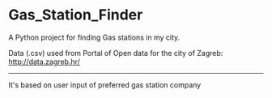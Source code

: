 # Gas_Station_Finder
A Python project for finding Gas stations in my city.

Data (.csv) used from Portal of Open data for the city of Zagreb:
http://data.zagreb.hr/
<hr>

It's based on user input of preferred gas station company
